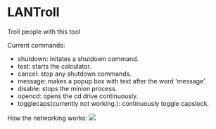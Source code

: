 # LANTroll
Troll people with this tool

Current commands:
- shutdown: initates a shutdown command.
- test: starts the calculator.
- cancel: stop any shutdown commands.
- message: makes a popup box with text after the word 'message'.
- disable: stops the minion process.
- opencd: opens the cd drive continuously.
- togglecaps(currently not working.): continuously toggle capslock.

How the networking works:
![](https://cdn.rawgit.com/kres0345/LANTroll/17c3c1cd/lantrollflowchart.png)
